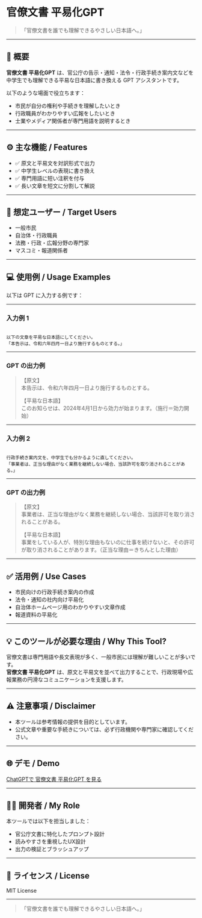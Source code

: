 # 官僚文書 平易化GPT

> 「官僚文書を誰でも理解できるやさしい日本語へ。」

---

## 📌 概要

**官僚文書 平易化GPT** は、官公庁の告示・通知・法令・行政手続き案内文などを  
中学生でも理解できる平易な日本語に書き換える GPT アシスタントです。

以下のような場面で役立ちます：

- 市民が自分の権利や手続きを理解したいとき
- 行政職員がわかりやすい広報をしたいとき
- 士業やメディア関係者が専門用語を説明するとき

---

## ⚙️ 主な機能 / Features

- ✅ 原文と平易文を対訳形式で出力
- ✅ 中学生レベルの表現に書き換え
- ✅ 専門用語に短い注釈を付与
- ✅ 長い文章を短文に分割して解説

---

## 🎯 想定ユーザー / Target Users

- 一般市民
- 自治体・行政職員
- 法務・行政・広報分野の専門家
- マスコミ・報道関係者

---

## 💻 使用例 / Usage Examples

以下は GPT に入力する例です：

---

### 入力例 1

```

以下の文章を平易な日本語にしてください。
「本告示は、令和六年四月一日より施行するものとする。」

```

---

### GPT の出力例

> 【原文】  
> 本告示は、令和六年四月一日より施行するものとする。  
>
> 【平易な日本語】  
> このお知らせは、2024年4月1日から効力が始まります。（施行＝効力開始）

---

### 入力例 2

```

行政手続き案内文を、中学生でも分かるように直してください。
「事業者は、正当な理由がなく業務を継続しない場合、当該許可を取り消されることがある。」

```

---

### GPT の出力例

> 【原文】  
> 事業者は、正当な理由がなく業務を継続しない場合、当該許可を取り消されることがある。  
>
> 【平易な日本語】  
> 事業をしている人が、特別な理由もないのに仕事を続けないと、その許可が取り消されることがあります。（正当な理由＝きちんとした理由）

---

## ✅ 活用例 / Use Cases

- 市民向けの行政手続き案内の作成
- 法令・通知の社内向け平易化
- 自治体ホームページ用のわかりやすい文章作成
- 報道資料の平易化

---

## 💡 このツールが必要な理由 / Why This Tool?

官僚文書は専門用語や長文表現が多く、一般市民には理解が難しいことが多いです。  
**官僚文書 平易化GPT** は、原文と平易文を並べて出力することで、行政現場や広報業務の円滑なコミュニケーションを支援します。

---

## ⚠️ 注意事項 / Disclaimer

- 本ツールは参考情報の提供を目的としています。
- 公式文章や重要な手続きについては、必ず行政機関や専門家に確認してください。

---

## 🌐 デモ / Demo

[ChatGPTで 官僚文書 平易化GPT を見る](https://chatgpt.com/g/g-6871b3ade8ec81919758c30bbbbec053-guan-gong-ting-wen-shu-wakariyasuiri-ben-yu-bian-huan-gpt)

---

## 👨‍💻 開発者 / My Role

本ツールでは以下を担当しました：

- 官公庁文書に特化したプロンプト設計
- 読みやすさを重視したUX設計
- 出力の検証とブラッシュアップ

---

## 📄 ライセンス / License

MIT License

---

> 「官僚文書を誰でも理解できるやさしい日本語へ。」
```
